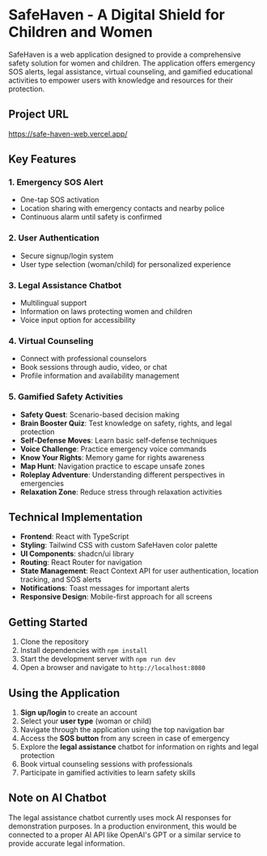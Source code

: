 
# SafeHaven - A Digital Shield for Children and Women

SafeHaven is a web application designed to provide a comprehensive safety solution for women and children. The application offers emergency SOS alerts, legal assistance, virtual counseling, and gamified educational activities to empower users with knowledge and resources for their protection.

## Project URL
https://safe-haven-web.vercel.app/

## Key Features

### 1. Emergency SOS Alert
- One-tap SOS activation
- Location sharing with emergency contacts and nearby police
- Continuous alarm until safety is confirmed

### 2. User Authentication
- Secure signup/login system
- User type selection (woman/child) for personalized experience

### 3. Legal Assistance Chatbot
- Multilingual support
- Information on laws protecting women and children
- Voice input option for accessibility

### 4. Virtual Counseling
- Connect with professional counselors
- Book sessions through audio, video, or chat
- Profile information and availability management

### 5. Gamified Safety Activities
- **Safety Quest**: Scenario-based decision making
- **Brain Booster Quiz**: Test knowledge on safety, rights, and legal protection
- **Self-Defense Moves**: Learn basic self-defense techniques
- **Voice Challenge**: Practice emergency voice commands
- **Know Your Rights**: Memory game for rights awareness
- **Map Hunt**: Navigation practice to escape unsafe zones
- **Roleplay Adventure**: Understanding different perspectives in emergencies
- **Relaxation Zone**: Reduce stress through relaxation activities

## Technical Implementation

- **Frontend**: React with TypeScript
- **Styling**: Tailwind CSS with custom SafeHaven color palette
- **UI Components**: shadcn/ui library
- **Routing**: React Router for navigation
- **State Management**: React Context API for user authentication, location tracking, and SOS alerts
- **Notifications**: Toast messages for important alerts
- **Responsive Design**: Mobile-first approach for all screens

## Getting Started

1. Clone the repository
2. Install dependencies with `npm install`
3. Start the development server with `npm run dev`
4. Open a browser and navigate to `http://localhost:8080`

## Using the Application

1. **Sign up/login** to create an account
2. Select your **user type** (woman or child)
3. Navigate through the application using the top navigation bar
4. Access the **SOS button** from any screen in case of emergency
5. Explore the **legal assistance** chatbot for information on rights and legal protection
6. Book virtual counseling sessions with professionals
7. Participate in gamified activities to learn safety skills

## Note on AI Chatbot

The legal assistance chatbot currently uses mock AI responses for demonstration purposes. In a production environment, this would be connected to a proper AI API like OpenAI's GPT or a similar service to provide accurate legal information.
